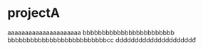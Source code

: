 # projectA


aaaaaaaaaaaaaaaaaaaaa
bbbbbbbbbbbbbbbbbbbbbbbb
bbbbbbbbbbbbbbbbbbbbbbbbbbcc
ddddddddddddddddddddđ
